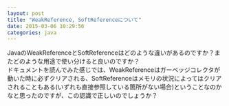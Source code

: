 ```yaml
---
layout: post
title: "WeakReference, SoftReferenceについて"
date: 2015-03-06 10:29:56
categories: java
---
```

<p>JavaのWeakReferenceとSoftReferenceはどのような違いがあるのですか？またどのような用途で使い分けると良いのですか？<br>
ドキュメントを読んでみた感じでは、WeakReferenceはガーベッジコレクタが動いた時に必ずクリアされる、SoftReferenceはメモリの状況によってはクリアされることもある(いずれも直接参照している箇所がない場合)ということなのかなと思ったのですが、この認識で正しいのでしょうか？</p>
